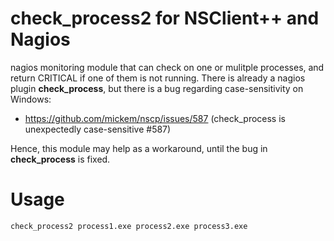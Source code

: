 # check_process2 for NSClient++ and Nagios
nagios monitoring module that can check on one or mulitple processes, and return CRITICAL if one of them is not running.
There is already a nagios plugin **check_process**, but there is a bug regarding case-sensitivity on Windows:
- https://github.com/mickem/nscp/issues/587 (check_process is unexpectedly case-sensitive #587)  

Hence, this module may help as a workaround, until the bug in **check_process** is fixed.

# Usage
`check_process2 process1.exe process2.exe process3.exe`
